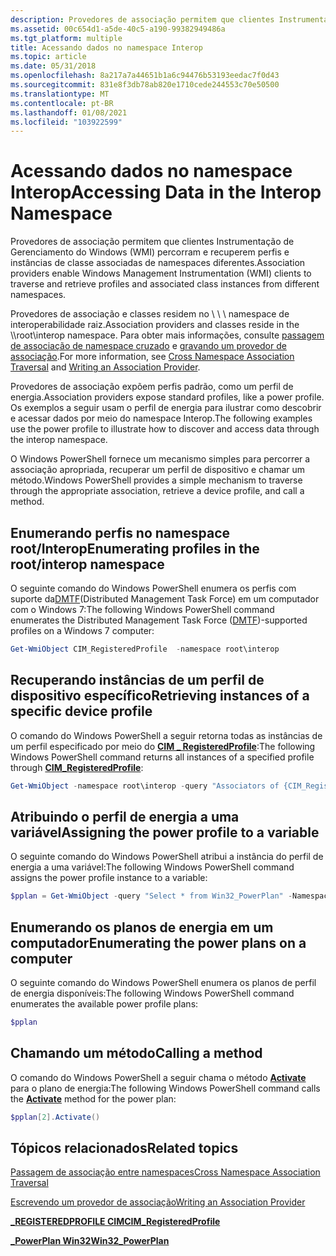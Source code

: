 ```yaml
---
description: Provedores de associação permitem que clientes Instrumentação de Gerenciamento do Windows (WMI) percorram e recuperem perfis e instâncias de classe associadas de namespaces diferentes.
ms.assetid: 00c654d1-a5de-40c5-a190-99382949486a
ms.tgt_platform: multiple
title: Acessando dados no namespace Interop
ms.topic: article
ms.date: 05/31/2018
ms.openlocfilehash: 8a217a7a44651b1a6c94476b53193eedac7f0d43
ms.sourcegitcommit: 831e8f3db78ab820e1710cede244553c70e50500
ms.translationtype: MT
ms.contentlocale: pt-BR
ms.lasthandoff: 01/08/2021
ms.locfileid: "103922599"
---
```

# <a name="accessing-data-in-the-interop-namespace"></a><span data-ttu-id="09aee-103">Acessando dados no namespace Interop</span><span class="sxs-lookup"><span data-stu-id="09aee-103">Accessing Data in the Interop Namespace</span></span>

<span data-ttu-id="09aee-104">Provedores de associação permitem que clientes Instrumentação de Gerenciamento do Windows (WMI) percorram e recuperem perfis e instâncias de classe associadas de namespaces diferentes.</span><span class="sxs-lookup"><span data-stu-id="09aee-104">Association providers enable Windows Management Instrumentation (WMI) clients to traverse and retrieve profiles and associated class instances from different namespaces.</span></span>

<span data-ttu-id="09aee-105">Provedores de associação e classes residem no \\ \\ \\ namespace de interoperabilidade raiz.</span><span class="sxs-lookup"><span data-stu-id="09aee-105">Association providers and classes reside in the \\\\root\\interop namespace.</span></span> <span data-ttu-id="09aee-106">Para obter mais informações, consulte [passagem de associação de namespace cruzado](cross-namespace-association-traversal.md) e [gravando um provedor de associação](writing-an-association-provider-for-interop.md).</span><span class="sxs-lookup"><span data-stu-id="09aee-106">For more information, see [Cross Namespace Association Traversal](cross-namespace-association-traversal.md) and [Writing an Association Provider](writing-an-association-provider-for-interop.md).</span></span>

<span data-ttu-id="09aee-107">Provedores de associação expõem perfis padrão, como um perfil de energia.</span><span class="sxs-lookup"><span data-stu-id="09aee-107">Association providers expose standard profiles, like a power profile.</span></span> <span data-ttu-id="09aee-108">Os exemplos a seguir usam o perfil de energia para ilustrar como descobrir e acessar dados por meio do namespace Interop.</span><span class="sxs-lookup"><span data-stu-id="09aee-108">The following examples use the power profile to illustrate how to discover and access data through the interop namespace.</span></span>

<span data-ttu-id="09aee-109">O Windows PowerShell fornece um mecanismo simples para percorrer a associação apropriada, recuperar um perfil de dispositivo e chamar um método.</span><span class="sxs-lookup"><span data-stu-id="09aee-109">Windows PowerShell provides a simple mechanism to traverse through the appropriate association, retrieve a device profile, and call a method.</span></span>

## <a name="enumerating-profiles-in-the-rootinterop-namespace"></a><span data-ttu-id="09aee-110">Enumerando perfis no namespace root/Interop</span><span class="sxs-lookup"><span data-stu-id="09aee-110">Enumerating profiles in the root/interop namespace</span></span>

<span data-ttu-id="09aee-111">O seguinte comando do Windows PowerShell enumera os perfis com suporte da[DMTF](https://www.dmtf.org/standards/wsman)(Distributed Management Task Force) em um computador com o Windows 7:</span><span class="sxs-lookup"><span data-stu-id="09aee-111">The following Windows PowerShell command enumerates the Distributed Management Task Force ([DMTF](https://www.dmtf.org/standards/wsman))-supported profiles on a Windows 7 computer:</span></span>


```PowerShell
Get-WmiObject CIM_RegisteredProfile  -namespace root\interop
```



## <a name="retrieving-instances-of-a-specific-device-profile"></a><span data-ttu-id="09aee-112">Recuperando instâncias de um perfil de dispositivo específico</span><span class="sxs-lookup"><span data-stu-id="09aee-112">Retrieving instances of a specific device profile</span></span>

<span data-ttu-id="09aee-113">O comando do Windows PowerShell a seguir retorna todas as instâncias de um perfil especificado por meio do [**CIM \_ RegisteredProfile**](/previous-versions//ee309375(v=vs.85)):</span><span class="sxs-lookup"><span data-stu-id="09aee-113">The following Windows PowerShell command returns all instances of a specified profile through [**CIM\_RegisteredProfile**](/previous-versions//ee309375(v=vs.85)):</span></span>


```PowerShell
Get-WmiObject -namespace root\interop -query "Associators of {CIM_RegisteredProfile.InstanceID='Power Supply'}"
```



## <a name="assigning-the-power-profile-to-a-variable"></a><span data-ttu-id="09aee-114">Atribuindo o perfil de energia a uma variável</span><span class="sxs-lookup"><span data-stu-id="09aee-114">Assigning the power profile to a variable</span></span>

<span data-ttu-id="09aee-115">O seguinte comando do Windows PowerShell atribui a instância do perfil de energia a uma variável:</span><span class="sxs-lookup"><span data-stu-id="09aee-115">The following Windows PowerShell command assigns the power profile instance to a variable:</span></span>


```PowerShell
$pplan = Get-WmiObject -query "Select * from Win32_PowerPlan" -Namespace root\cimv2\power
```



## <a name="enumerating-the-power-plans-on-a-computer"></a><span data-ttu-id="09aee-116">Enumerando os planos de energia em um computador</span><span class="sxs-lookup"><span data-stu-id="09aee-116">Enumerating the power plans on a computer</span></span>

<span data-ttu-id="09aee-117">O seguinte comando do Windows PowerShell enumera os planos de perfil de energia disponíveis:</span><span class="sxs-lookup"><span data-stu-id="09aee-117">The following Windows PowerShell command enumerates the available power profile plans:</span></span>


```PowerShell
$pplan
```



## <a name="calling-a-method"></a><span data-ttu-id="09aee-118">Chamando um método</span><span class="sxs-lookup"><span data-stu-id="09aee-118">Calling a method</span></span>

<span data-ttu-id="09aee-119">O comando do Windows PowerShell a seguir chama o método [**Activate**](/previous-versions/windows/desktop/powerwmiprov/activate-win32-powerplan) para o plano de energia:</span><span class="sxs-lookup"><span data-stu-id="09aee-119">The following Windows PowerShell command calls the [**Activate**](/previous-versions/windows/desktop/powerwmiprov/activate-win32-powerplan) method for the power plan:</span></span>


```PowerShell
$pplan[2].Activate()
```



## <a name="related-topics"></a><span data-ttu-id="09aee-120">Tópicos relacionados</span><span class="sxs-lookup"><span data-stu-id="09aee-120">Related topics</span></span>

<dl> <dt>

[<span data-ttu-id="09aee-121">Passagem de associação entre namespaces</span><span class="sxs-lookup"><span data-stu-id="09aee-121">Cross Namespace Association Traversal</span></span>](cross-namespace-association-traversal.md)
</dt> <dt>

[<span data-ttu-id="09aee-122">Escrevendo um provedor de associação</span><span class="sxs-lookup"><span data-stu-id="09aee-122">Writing an Association Provider</span></span>](writing-an-association-provider-for-interop.md)
</dt> <dt>

<span data-ttu-id="09aee-123">[**\_REGISTEREDPROFILE CIM**](/previous-versions//ee309375(v=vs.85))</span><span class="sxs-lookup"><span data-stu-id="09aee-123">[**CIM\_RegisteredProfile**](/previous-versions//ee309375(v=vs.85))</span></span>
</dt> <dt>

<span data-ttu-id="09aee-124">[**\_PowerPlan Win32**](/previous-versions/windows/desktop/legacy/dd904531(v=vs.85))</span><span class="sxs-lookup"><span data-stu-id="09aee-124">[**Win32\_PowerPlan**](/previous-versions/windows/desktop/legacy/dd904531(v=vs.85))</span></span>
</dt> </dl>

 

 
